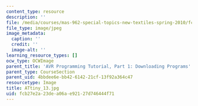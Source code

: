 ```yaml
---
content_type: resource
description: ''
file: /media/courses/mas-962-special-topics-new-textiles-spring-2010/fcb27e2a23dea06ae92127d746444f71_ATtiny_13.jpg
file_type: image/jpeg
image_metadata:
  caption: ''
  credit: ''
  image-alt: ''
learning_resource_types: []
ocw_type: OCWImage
parent_title: 'AVR Programming Tutorial, Part 1: Downloading Programs'
parent_type: CourseSection
parent_uid: 4bbdee6e-bb42-6142-21cf-13f92a364c47
resourcetype: Image
title: ATtiny_13.jpg
uid: fcb27e2a-23de-a06a-e921-27d746444f71
---
```

